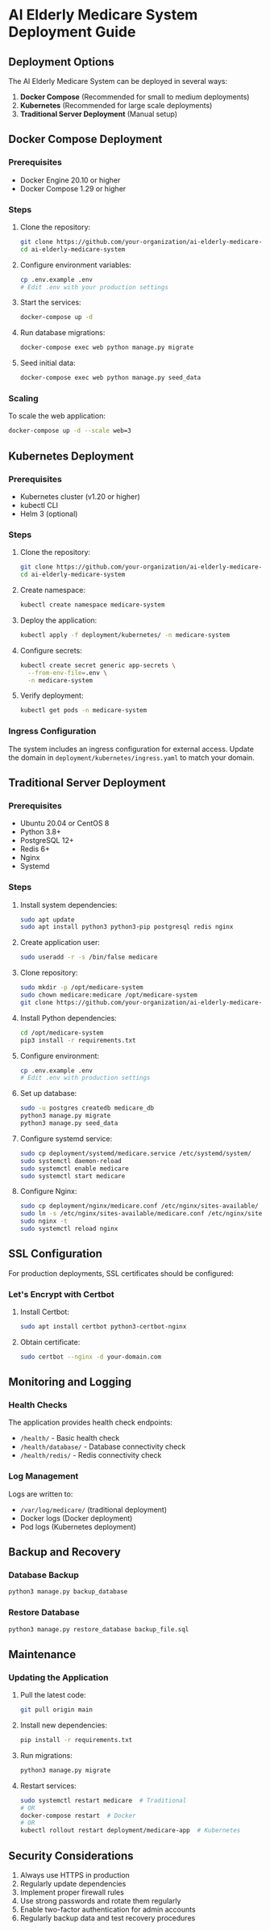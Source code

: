# AI Elderly Medicare System Deployment Guide

## Deployment Options

The AI Elderly Medicare System can be deployed in several ways:

1. **Docker Compose** (Recommended for small to medium deployments)
2. **Kubernetes** (Recommended for large scale deployments)
3. **Traditional Server Deployment** (Manual setup)

## Docker Compose Deployment

### Prerequisites

- Docker Engine 20.10 or higher
- Docker Compose 1.29 or higher

### Steps

1. Clone the repository:
   ```bash
   git clone https://github.com/your-organization/ai-elderly-medicare-system.git
   cd ai-elderly-medicare-system
   ```

2. Configure environment variables:
   ```bash
   cp .env.example .env
   # Edit .env with your production settings
   ```

3. Start the services:
   ```bash
   docker-compose up -d
   ```

4. Run database migrations:
   ```bash
   docker-compose exec web python manage.py migrate
   ```

5. Seed initial data:
   ```bash
   docker-compose exec web python manage.py seed_data
   ```

### Scaling

To scale the web application:
```bash
docker-compose up -d --scale web=3
```

## Kubernetes Deployment

### Prerequisites

- Kubernetes cluster (v1.20 or higher)
- kubectl CLI
- Helm 3 (optional)

### Steps

1. Clone the repository:
   ```bash
   git clone https://github.com/your-organization/ai-elderly-medicare-system.git
   cd ai-elderly-medicare-system
   ```

2. Create namespace:
   ```bash
   kubectl create namespace medicare-system
   ```

3. Deploy the application:
   ```bash
   kubectl apply -f deployment/kubernetes/ -n medicare-system
   ```

4. Configure secrets:
   ```bash
   kubectl create secret generic app-secrets \
     --from-env-file=.env \
     -n medicare-system
   ```

5. Verify deployment:
   ```bash
   kubectl get pods -n medicare-system
   ```

### Ingress Configuration

The system includes an ingress configuration for external access. Update the domain in `deployment/kubernetes/ingress.yaml` to match your domain.

## Traditional Server Deployment

### Prerequisites

- Ubuntu 20.04 or CentOS 8
- Python 3.8+
- PostgreSQL 12+
- Redis 6+
- Nginx
- Systemd

### Steps

1. Install system dependencies:
   ```bash
   sudo apt update
   sudo apt install python3 python3-pip postgresql redis nginx
   ```

2. Create application user:
   ```bash
   sudo useradd -r -s /bin/false medicare
   ```

3. Clone repository:
   ```bash
   sudo mkdir -p /opt/medicare-system
   sudo chown medicare:medicare /opt/medicare-system
   git clone https://github.com/your-organization/ai-elderly-medicare-system.git /opt/medicare-system
   ```

4. Install Python dependencies:
   ```bash
   cd /opt/medicare-system
   pip3 install -r requirements.txt
   ```

5. Configure environment:
   ```bash
   cp .env.example .env
   # Edit .env with production settings
   ```

6. Set up database:
   ```bash
   sudo -u postgres createdb medicare_db
   python3 manage.py migrate
   python3 manage.py seed_data
   ```

7. Configure systemd service:
   ```bash
   sudo cp deployment/systemd/medicare.service /etc/systemd/system/
   sudo systemctl daemon-reload
   sudo systemctl enable medicare
   sudo systemctl start medicare
   ```

8. Configure Nginx:
   ```bash
   sudo cp deployment/nginx/medicare.conf /etc/nginx/sites-available/
   sudo ln -s /etc/nginx/sites-available/medicare.conf /etc/nginx/sites-enabled/
   sudo nginx -t
   sudo systemctl reload nginx
   ```

## SSL Configuration

For production deployments, SSL certificates should be configured:

### Let's Encrypt with Certbot

1. Install Certbot:
   ```bash
   sudo apt install certbot python3-certbot-nginx
   ```

2. Obtain certificate:
   ```bash
   sudo certbot --nginx -d your-domain.com
   ```

## Monitoring and Logging

### Health Checks

The application provides health check endpoints:

- `/health/` - Basic health check
- `/health/database/` - Database connectivity check
- `/health/redis/` - Redis connectivity check

### Log Management

Logs are written to:
- `/var/log/medicare/` (traditional deployment)
- Docker logs (Docker deployment)
- Pod logs (Kubernetes deployment)

## Backup and Recovery

### Database Backup

```bash
python3 manage.py backup_database
```

### Restore Database

```bash
python3 manage.py restore_database backup_file.sql
```

## Maintenance

### Updating the Application

1. Pull the latest code:
   ```bash
   git pull origin main
   ```

2. Install new dependencies:
   ```bash
   pip install -r requirements.txt
   ```

3. Run migrations:
   ```bash
   python3 manage.py migrate
   ```

4. Restart services:
   ```bash
   sudo systemctl restart medicare  # Traditional
   # OR
   docker-compose restart  # Docker
   # OR
   kubectl rollout restart deployment/medicare-app  # Kubernetes
   ```

## Security Considerations

1. Always use HTTPS in production
2. Regularly update dependencies
3. Implement proper firewall rules
4. Use strong passwords and rotate them regularly
5. Enable two-factor authentication for admin accounts
6. Regularly backup data and test recovery procedures